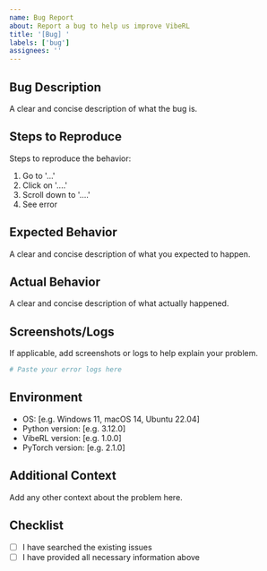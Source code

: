 ```yaml
---
name: Bug Report
about: Report a bug to help us improve VibeRL
title: '[Bug] '
labels: ['bug']
assignees: ''
---
```


## Bug Description
A clear and concise description of what the bug is.

## Steps to Reproduce
Steps to reproduce the behavior:
1. Go to '...'
2. Click on '....'
3. Scroll down to '....'
4. See error

## Expected Behavior
A clear and concise description of what you expected to happen.

## Actual Behavior
A clear and concise description of what actually happened.

## Screenshots/Logs
If applicable, add screenshots or logs to help explain your problem.

```python
# Paste your error logs here
```

## Environment
- OS: [e.g. Windows 11, macOS 14, Ubuntu 22.04]
- Python version: [e.g. 3.12.0]
- VibeRL version: [e.g. 1.0.0]
- PyTorch version: [e.g. 2.1.0]

## Additional Context
Add any other context about the problem here.

## Checklist
- [ ] I have searched the existing issues
- [ ] I have provided all necessary information above
